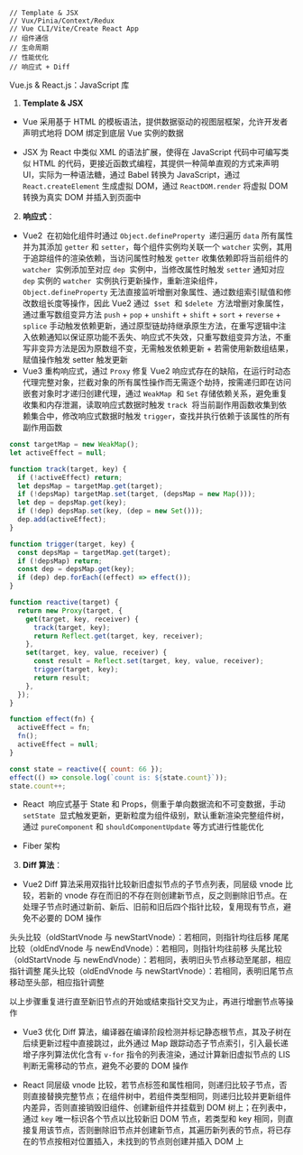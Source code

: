 ```
// Template & JSX
// Vux/Pinia/Context/Redux
// Vue CLI/Vite/Create React App
// 组件通信
// 生命周期
// 性能优化
// 响应式 + Diff
```

Vue.js & React.js：JavaScript 库

1. **Template & JSX**

- Vue 采用基于 HTML 的模板语法，提供数据驱动的视图层框架，允许开发者声明式地将 DOM 绑定到底层 Vue 实例的数据
* JSX 为 React 中类似 XML 的语法扩展，使得在 JavaScript 代码中可编写类似 HTML 的代码，更接近函数式编程，其提供一种简单直观的方式来声明 UI，实际为一种语法糖，通过 Babel 转换为 JavaScript，通过 `React.createElement` 生成虚拟 DOM，通过 `ReactDOM.render` 将虚拟 DOM 转换为真实 DOM 并插入到页面中

2. **响应式**：

- Vue2  在初始化组件时通过 `Object.defineProperty`  递归遍历 `data` 所有属性并为其添加 `getter` 和 `setter`，每个组件实例均关联一个 `watcher` 实例，其用于追踪组件的渲染依赖，当访问属性时触发 `getter` 收集依赖即将当前组件的 `watcher`  实例添加至对应 `dep`  实例中，当修改属性时触发 `setter` 通知对应 `dep` 实例的 `watcher`  实例执行更新操作，重新渲染组件，`Object.defineProperty` 无法直接监听增删对象属性、通过数组索引赋值和修改数组长度等操作，因此 Vue2 通过  `$set`  和 `$delete`  方法增删对象属性，通过重写数组变异方法 `push` + `pop` + `unshift` + `shift` + `sort` + `reverse` + `splice` 手动触发依赖更新，通过原型链劫持继承原生方法，在重写逻辑中注入依赖通知以保证原功能不丢失、响应式不失效，只重写数组变异方法，不重写非变异方法是因为原数组不变，无需触发依赖更新 + 若需使用新数组结果，赋值操作触发 setter 触发更新
- Vue3 重构响应式，通过 `Proxy` 修复 Vue2 响应式存在的缺陷，在运行时动态代理完整对象，拦截对象的所有属性操作而无需逐个劫持，按需递归即在访问嵌套对象时才递归创建代理，通过 `WeakMap`  和 `Set` 存储依赖关系，避免重复收集和内存泄漏，读取响应式数据时触发 `track`  将当前副作用函数收集到依赖集合中，修改响应式数据时触发 `trigger`，查找并执行依赖于该属性的所有副作用函数

```js
const targetMap = new WeakMap();
let activeEffect = null;

function track(target, key) {
  if (!activeEffect) return;
  let depsMap = targetMap.get(target);
  if (!depsMap) targetMap.set(target, (depsMap = new Map()));
  let dep = depsMap.get(key);
  if (!dep) depsMap.set(key, (dep = new Set()));
  dep.add(activeEffect);
}

function trigger(target, key) {
  const depsMap = targetMap.get(target);
  if (!depsMap) return;
  const dep = depsMap.get(key);
  if (dep) dep.forEach((effect) => effect());
}

function reactive(target) {
  return new Proxy(target, {
    get(target, key, receiver) {
      track(target, key);
      return Reflect.get(target, key, receiver);
    },
    set(target, key, value, receiver) {
      const result = Reflect.set(target, key, value, receiver);
      trigger(target, key);
      return result;
    },
  });
}

function effect(fn) {
  activeEffect = fn;
  fn();
  activeEffect = null;
}

const state = reactive({ count: 66 });
effect(() => console.log(`count is: ${state.count}`));
state.count++;
```

- React  响应式基于 State 和 Props，侧重于单向数据流和不可变数据，手动 `setState`  显式触发更新，更新粒度为组件级别，默认重新渲染完整组件树，通过 `pureComponent` 和 `shouldComponentUpdate` 等方式进行性能优化
* Fiber 架构

3. **Diff 算法**：

- Vue2 Diff 算法采用双指针比较新旧虚拟节点的子节点列表，同层级 vnode 比较，若新的 vnode 存在而旧的不存在则创建新节点，反之则删除旧节点。在处理子节点时通过新前、新后、旧前和旧后四个指针比较，复用现有节点，避免不必要的 DOM 操作

头头比较（oldStartVnode 与 newStartVnode）：若相同，则指针均往后移
尾尾比较（oldEndVnode 与 newEndVnode）：若相同，则指针均往前移
头尾比较（oldStartVnode 与 newEndVnode）：若相同，表明旧头节点移动至尾部，相应指针调整
尾头比较（oldEndVnode 与 newStartVnode）：若相同，表明旧尾节点移动至头部，相应指针调整

以上步骤重复进行直至新旧节点的开始或结束指针交叉为止，再进行增删节点等操作

- Vue3 优化 Diff 算法，编译器在编译阶段检测并标记静态根节点，其及子树在后续更新过程中直接跳过，此外通过 Map 跟踪动态子节点索引，引入最长递增子序列算法优化含有 `v-for` 指令的列表渲染，通过计算新旧虚拟节点的 LIS 判断无需移动的节点，避免不必要的 DOM 操作
* React 同层级 vnode 比较，若节点标签和属性相同，则递归比较子节点，否则直接替换完整节点；在组件树中，若组件类型相同，则递归比较并更新组件内差异，否则直接销毁旧组件、创建新组件并挂载到 DOM 树上；在列表中，通过 `key` 唯一标识各个节点以比较新旧 DOM 节点，若类型和 key 相同，则直接复用该节点，否则删除旧节点并创建新节点，其遍历新列表的节点，将已存在的节点按相对位置插入，未找到的节点则创建并插入 DOM 上
